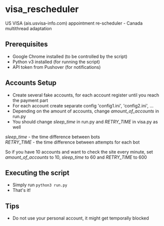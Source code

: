 # visa_rescheduler
US VISA (ais.usvisa-info.com) appointment re-scheduler - Canada multithread adaptation

## Prerequisites
- Google Chrome installed (to be controlled by the script)
- Python v3 installed (for running the script)
- API token from Pushover (for notifications)

## Accounts Setup
- Create several fake accounts, for each account register until 
you reach the payment part
- For each account create separate config 'config1.ini', 'config2.ini', ...
- Depending on the amount of accounts, change *amount_of_accounts* in run.py
- You should change *sleep_time* in run.py and *RETRY_TIME* in visa.py as well

*sleep_time* - the time difference between bots  
*RETRY_TIME* - the time difference between attempts for each bot  

So if you have 10 accounts and want to check the site every minute, set *amount_of_accounts* to 10, *sleep_time* to 60 
and *RETRY_TIME* to 600

## Executing the script
- Simply run `python3 run.py`
- That's it!

## Tips
- Do not use your personal account, it might get temporally blocked

